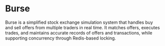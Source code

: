 # Burse

Burse is a simplified stock exchange simulation system that handles buy and sell offers from multiple traders in real time. It matches offers, executes trades, and maintains accurate records of offers and transactions, while supporting concurrency through Redis-based locking.

